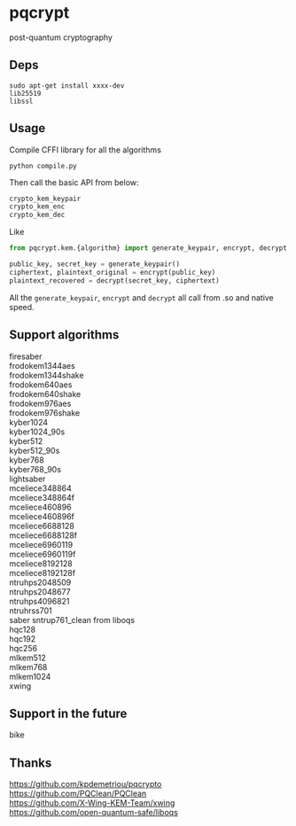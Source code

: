 # pqcrypt
post-quantum cryptography

## Deps

```shell
sudo apt-get install xxxx-dev
lib25519
libssl
```

## Usage

Compile CFFI library for all the algorithms
```shell
python compile.py
```
Then call the basic API from below:
```c
crypto_kem_keypair
crypto_kem_enc
crypto_kem_dec
```
Like
```python
from pqcrypt.kem.{algorithm} import generate_keypair, encrypt, decrypt

public_key, secret_key = generate_keypair()
ciphertext, plaintext_original = encrypt(public_key)
plaintext_recovered = decrypt(secret_key, ciphertext)
```

All the `generate_keypair`, `encrypt` and `decrypt` all call from .so and native speed.

## Support algorithms
firesaber  
frodokem1344aes  
frodokem1344shake  
frodokem640aes  
frodokem640shake  
frodokem976aes  
frodokem976shake  
kyber1024  
kyber1024_90s  
kyber512  
kyber512_90s  
kyber768  
kyber768_90s  
lightsaber  
mceliece348864  
mceliece348864f  
mceliece460896  
mceliece460896f  
mceliece6688128  
mceliece6688128f  
mceliece6960119  
mceliece6960119f  
mceliece8192128  
mceliece8192128f  
ntruhps2048509  
ntruhps2048677  
ntruhps4096821  
ntruhrss701  
saber
sntrup761_clean from liboqs  
hqc128  
hqc192  
hqc256  
mlkem512  
mlkem768  
mlkem1024  
xwing  

## Support in the future
bike

## Thanks
https://github.com/kpdemetriou/pqcrypto  
https://github.com/PQClean/PQClean  
https://github.com/X-Wing-KEM-Team/xwing  
https://github.com/open-quantum-safe/liboqs
